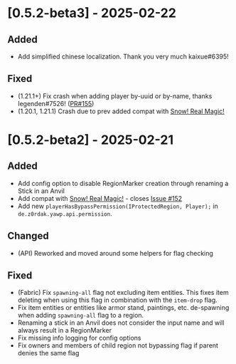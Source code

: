 # [0.5.2-beta3] - 2025-02-22

## Added

* Add simplified chinese localization. Thank you very much kaixue#6395!

## Fixed

* (1.21.1+) Fix crash when adding player by-uuid or by-name, thanks legenden#7526! ([PR#155](https://github.com/Z0rdak/Yet-Another-World-Protector/pull/155))
* (1.20.1, 1.21.1) Crash due to prev added compat with [Snow! Real Magic!](<https://www.curseforge.com/minecraft/mc-mods/snow-real-magic>)

# [0.5.2-beta2] - 2025-02-21

## Added

- Add config option to disable RegionMarker creation through renaming a Stick in an Anvil
- Add compat with [Snow! Real Magic!](<https://www.curseforge.com/minecraft/mc-mods/snow-real-magic>) - closes [Issue #152](<https://github.com/Z0rdak/Yet-Another-World-Protector/issues/152>)
- Add new `playerHasBypassPermission(IProtectedRegion, Player);` in `de.z0rdak.yawp.api.permission`.

## Changed

- (API) Reworked and moved around some helpers for flag checking

## Fixed

- (Fabric) Fix `spawning-all` flag not excluding item entities. This fixes item deleting when using this flag in combination with the `item-drop` flag.
- Fix item entities or entities like armor stand, paintings, etc. de-spawning when adding `spawning-all` flag to a region.
- Renaming a stick in an Anvil does not consider the input name and will always result in a RegionMarker
- Fix missing info logging for config options
- Fix owners and members of child region not bypassing flag if parent denies the same flag
